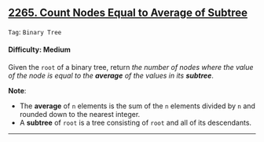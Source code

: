 ## [2265. Count Nodes Equal to Average of Subtree](https://leetcode.com/problems/count-nodes-equal-to-average-of-subtree)

```Tag```: ```Binary Tree```

#### Difficulty: Medium

Given the ```root``` of a binary tree, return _the number of nodes where the value of the node is equal to the __average__ of the values in its __subtree___.

__Note__:

- The __average__ of ```n``` elements is the sum of the ```n``` elements divided by ```n``` and rounded down to the nearest integer.
- A __subtree__ of ```root``` is a tree consisting of ```root``` and all of its descendants.

---
